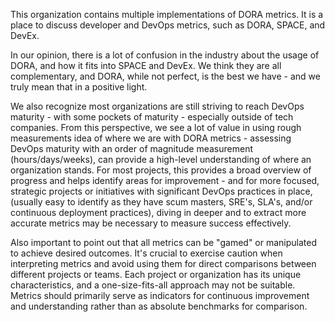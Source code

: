 This organization contains multiple implementations of DORA metrics. It is a place to discuss developer and DevOps metrics, such as DORA, SPACE, and DevEx. 

In our opinion, there is a lot of confusion in the industry about the usage of DORA, and how it fits into SPACE and DevEx. We think they are all complementary, and DORA, while not perfect, is the best we have - and we truly mean that in a positive light. 

We also recognize most organizations are still striving to reach DevOps maturity - with some pockets of maturity - especially outside of tech companies. From this perspective, we see a lot of value in using rough measurements idea of where we are with DORA metrics - assessing DevOps maturity with an order of magnitude measurement (hours/days/weeks), can provide a high-level understanding of where an organization stands. For most projects, this provides a broad overview of progress and helps identify areas for improvement - and for more focused, strategic projects or initiatives with significant DevOps practices in place, (usually easy to identify as they have scum masters, SRE's, SLA's, and/or continuous deployment practices), diving in deeper and to extract more accurate metrics may be necessary to measure success effectively.

Also important to point out that all metrics can be "gamed" or manipulated to achieve desired outcomes. It's crucial to exercise caution when interpreting metrics and avoid using them for direct comparisons between different projects or teams. Each project or organization has its unique characteristics, and a one-size-fits-all approach may not be suitable. Metrics should primarily serve as indicators for continuous improvement and understanding rather than as absolute benchmarks for comparison.

